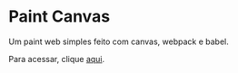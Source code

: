 
# Paint Canvas

Um paint web simples feito com canvas, webpack e babel.



Para acessar, clique [aqui](https://canvas-paint-phi.vercel.app/).
